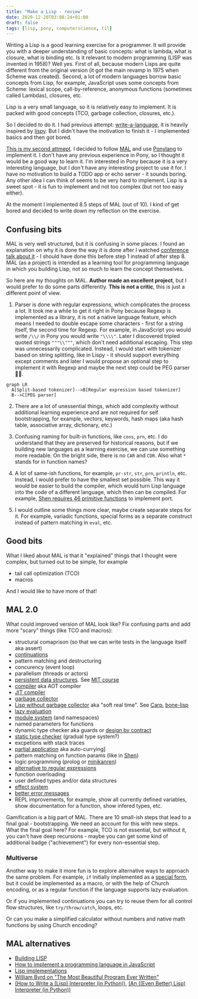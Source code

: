 ```yaml
---
title: "Make a Lisp - review"
date: 2020-12-20T03:08:24+01:00
draft: false
tags: [lisp, pony, computerscience, til]
---
```


Writing a Lisp is a good learning exercise for a programmer. It will provide you with a deeper understanding of basic concepts: what is lambda, what is closure, what is binding etc. Is it relevant to modern programming (LISP was invented in 1958)? Well yes. First of all, because modern Lisps are quite different from the original version (it got the main revamp in 1975 when Scheme was created). Second, a lot of modern languages borrow basic concepts from Lisp, for example, JavaScript uses some concepts from Scheme: lexical scope, call-by-reference, anonymous functions (sometimes called Lambdas), closures, etc.

Lisp is a very small language, so it is relatively easy to implement. It is packed with good concepts (TCO, garbage collection, closures, etc.).

So I decided to do it. I had previous attempt: [write-a-language](https://github.com/stereobooster/write-a-language), it is heavily inspired by [lispy](http://www.norvig.com/lispy.html). But I didn't have the motivation to finish it - I implemented basics and then got bored.

[This is my second attmept](https://github.com/stereobooster/pony-lisp). I decided to follow [MAL](https://github.com/kanaka/mal) and use [Ponylang](https://www.ponylang.io/) to implement it. I don't have any previous experience in Pony, so I thought it would be a good way to learn it. I'm interested in Pony because it is a very interesting language, but I don't have any interesting project to use it for. I have no motivation to build a TODO app or echo server - it sounds boring. Any other idea I can think of seems to be very hard to implement. Lisp is a sweet spot - it is fun to implement and not too complex (but not too easy either).

At the moment I implemented 8.5 steps of MAL (out of 10). I kind of get bored and decided to write down my reflection on the exercise.

## Confusing bits

MAL is very well structured, but it is confusing in some places. I found an explanation on why it is done the way it is done after I watched [conference talk about it](https://www.youtube.com/watch?v=lgyOAiRtZGw) - I should have done this before step 1 instead of after step 8. MAL (as a project) is intended as a learning tool for programming language in which you building Lisp, not so much to learn the concept themselves.

So here are my thoughts on MAL. **Author made an excellent project**, but I would prefer to do some parts differently. **This is not a critic**, this is just a different point of view.

1. Parser is done with regular expressions, which complicates the process a lot. It took me a while to get it right in Pony because Regexp is implemented as a library, it is not a native language feature, which means I needed to double escape some characters - first for a string itself, the second time for Regexp. For example, in JavaScript you would write `/\\/` in Pony you would write `"\\\\"`. Later I discovered tripled quoted strings `"""\\"""`, which don't need additional escaping. This step was unnecessarily complicated. Instead, I would start with tokenizer based on string splitting, like in Lispy - it should support everything except comments and later I would propose an optional step to implement it with Regexp and maybe the next step could be PEG parser 🤷‍♀️.

```mermaid
graph LR
  A[Split-based tokenizer]-->B[Regular expression based tokenizer]
  B-->C[PEG parser]
```

2. There are a lot of unessential things, which add complexity without additional learning experience and are not required for self bootstrapping, for example, vectors, keywords, hash maps (aka hash table, associative array, dictionary, etc.)

3. Confusing naming for built-in functions, like `cons`, `prn`, etc. I do understand that they are preserved for historical reasons, but if we building new languages as a learning exercise, we can use something more readable. On the bright side, there is no `CAR` and `CDR`. Also what `*` stands for in function names?

4. A lot of same-ish functions, for example, `pr-str`, `str`, `prn`, `println`, etc. Instead, I would prefer to have the smallest set possible. This way it would be easier to build the compiler, which would turn Lisp language into the code of a different language, which then can be compiled. For example, [Shen requires 46 primitive functions](https://github.com/Shen-Language/shen-sources/blob/master/doc/porting.md#setting-up-the-primitive-instruction-set) to implement port.

5. I would outline some things more clear, maybe create separate steps for it. For example, variadic functions, special forms as a separate construct instead of pattern matching in `eval`, etc.

## Good bits

What I liked about MAL is that it "explained" things that I thought were complex, but turned out to be simple, for example

- tail call optimization (TCO)
- macros

And I would like to have more of that!

## MAL 2.0

What could improved version of MAL look like? Fix confusing parts and add more "scary" things (like TCO and macros):

- structural comaprison (so that we can write tests in the language itself aka assert)
- [continuations](https://stackoverflow.com/questions/6512/how-to-implement-continuations)
- pattern matching and destructuring
- concurency (event loop)
- parallelism (threads or actors)
- [persistent data structures](https://common-lisp.net/project/funds/funds.pdf). See [MIT course](https://ocw.mit.edu/courses/electrical-engineering-and-computer-science/6-851-advanced-data-structures-spring-2012/lecture-videos/session-1-persistent-data-structures/)
- [compiler](https://bernsteinbear.com/blog/compiling-a-lisp-0/) aka AOT compiler
- [JIT compiler](https://www.youtube.com/watch?v=1AjhFZVfB9c)
- [garbage collector](https://stackoverflow.com/questions/6866531/how-to-implement-a-garbage-collector)
- [Lisp without garbage collector](https://stackoverflow.com/questions/18249337/lisp-without-a-garbage-collector-for-low-level-programming) aka "soft real time". See [Carp](https://github.com/carp-lang/Carp), [bone-lisp](https://github.com/wolfgangj/bone-lisp)
- [lazy evaluation](https://common-lisp.net/project/clazy/)
- [module system](https://www.stephendiehl.com/posts/exotic01.html) (and namespaces)
- named parameters for functions
- dynamic type checker aka guards or [design by contract](https://www.eiffel.com/values/design-by-contract/introduction/)
- [static type checker](https://alhassy.github.io/TypedLisp.html
) (gradual type system?)
- excpetions with stack traces
- [partial application](https://m-language.readthedocs.io/en/latest/tutorial/functions.html#currying) aka auto-currying]
- pattern matching on function params (like in [Shen](https://www.youtube.com/watch?v=lMcRBdSdO_U))
- logic programming (prolog or [minikanren](http://minikanren.org/))
- [alternative to regular expressions](https://youtu.be/MkTiYDrb0zg)
- function overloading
- user defined types and/or data structures
- [effect system](https://www.stephendiehl.com/posts/exotic03.html)
- [better error messages](https://github.com/elm/error-message-catalog)
- REPL improvements, for example, show all currently defined variables, show documentation for a function, show infered types, etc.

Gamification is a big part of MAL. There are 10 small-ish steps that lead to a final goal - bootstrapping. We need an account for this with new steps. What the final goal here? For example, TCO is not essential, but without it, you can't have deep recursions - maybe you can get some kind of additional badge ("achievement") for every non-essential step.

### Multiverse

Another way to make it more fun is to explore alternative ways to approach the same problem. For example, `if` initially implemented as a [special form](http://www.lispworks.com/documentation/HyperSpec/Body/03_ababa.htm), but it could be implemented as a macro, or with the help of Church encoding, or as a regular function if the language supports lazy evaluation.

Or if you implemented continuations you can try to reuse them for all control flow structures, like `try/throw/catch`, loops, etc.

Or can you make a simplified calculator without numbers and native math functions by using Church encoding?

## MAL alternatives

- [Building LISP](https://www.lwh.jp/lisp/)
- [How to implement a programming language in JavaScript](http://lisperator.net/pltut/dream)
- [Lisp implementations](https://bernsteinbear.com/blog/lisp/)
- [William Byrd on "The Most Beautiful Program Ever Written"](https://youtu.be/OyfBQmvr2Hc)
- [(How to Write a (Lisp) Interpreter (in Python))](http://www.norvig.com/lispy.html), [(An ((Even Better) Lisp) Interpreter (in Python))](http://norvig.com/lispy2.html)
